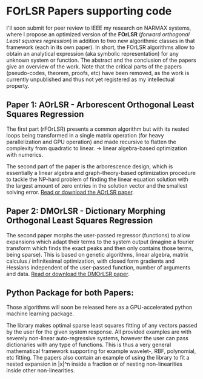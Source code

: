 # FOrLSR Papers supporting code

I'll soon submit for peer review to IEEE my research on NARMAX systems, where I propose an optimized version of the **FOrLSR** (*forward orthogonal Least squares regression*) in addition to two new algorithmic classes in that framework (each in its own paper). 
In short, the FOrLSR algorithms allow to obtain an analytical expression (aka symbolic representation) for any unknown system or function. The abstract and the conclusion of the papers give an overview of the work. Note that the critical parts of the papers (pseudo-codes, theorem, proofs, etc) have been removed, as the work is currently unpublished and thus not yet registered as my intellectual property.

## Paper 1: AOrLSR - Arborescent Orthogonal Least Squares Regression

The first part (rFOrLSR) presents a common algorithm but with its nested loops being transformed in a single matrix operation (for heavy parallelization and GPU operation) and made recursive to flatten the complexity from quadratic to linear. → linear algebra-based optimization with numerics.

The second part of the paper is the arborescence design, which is essentially a linear algebra and graph-theory-based optimization procedure to tackle the NP-hard problem of finding the linear equation solution with the largest amount of zero entries in the solution vector and the smallest solving error.
[Read or download the AOrLSR paper](https://stephane.thunus.org/AOrLSR_paper.pdf).

## Paper 2: DMOrLSR - Dictionary Morphing Orthogonal Least Squares Regression

The second paper morphs the user-passed regressor (functions) to allow expansions which adapt their terms to the system output (imagine a fourier transform which finds the exact peaks and then only contains those terms, being sparse). This is based on genetic algorithms, linear algebra, matrix calculus / infinitesimal optimization, with closed form gradients and Hessians independent of the user-passed function, number of arguments and data.
[Read or download the DMOrLSR paper](https://stephane.thunus.org/DMOrLSR_Paper.pdf).

## Python Package for both Papers:
Those algorithms will soon be released here as a GPU-accelerated python machine learning package.

The library makes optimal sparse least squares fitting of any vectors passed by the user for the given system response. All provided examples are with severely non-linear auto-regressive systems, however the user can pass dictionaries with any type of functions. This is thus a very general mathematical framework supporting for example wavelet-, RBF, polynomial, etc fitting. The papers also contain an example of using the library to fit a nested expansion in |x|^n inside a fraction or of nesting non-linearities inside other non-linearities. 
